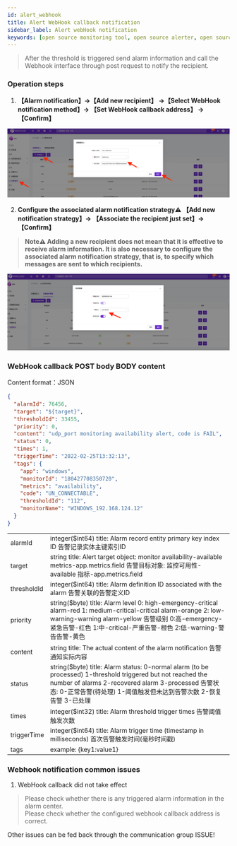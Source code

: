 ```yaml
---
id: alert_webhook
title: Alert WebHook callback notification     
sidebar_label: Alert webHook notification   
keywords: [open source monitoring tool, open source alerter, open source webhook notification]
---
```


> After the threshold is triggered send alarm information and call the Webhook interface through post request to notify the recipient.          

### Operation steps   

1. **【Alarm notification】->【Add new recipient】 ->【Select WebHook notification method】-> 【Set WebHook callback address】 -> 【Confirm】** 

![email](/img/docs/help/alert-notice-5.png)

2. **Configure the associated alarm notification strategy⚠️ 【Add new notification strategy】-> 【Associate the recipient just set】-> 【Confirm】**  

> **Note⚠️ Adding a new recipient does not mean that it is effective to receive alarm information. It is also necessary to configure the associated alarm notification strategy, that is, to specify which messages are sent to which recipients.**   

![email](/img/docs/help/alert-notice-4.png)    

### WebHook callback POST body BODY content   

Content format：JSON  
```json
{
  "alarmId": 76456,
  "target": "${target}",
  "thresholdId": 33455,
  "priority": 0,
  "content": "udp_port monitoring availability alert, code is FAIL",
  "status": 0,
  "times": 1,
  "triggerTime": "2022-02-25T13:32:13",
  "tags": {
    "app": "windows",
    "monitorId": "180427708350720",
    "metrics": "availability",
    "code": "UN_CONNECTABLE",
    "thresholdId": "112",
    "monitorName": "WINDOWS_192.168.124.12"
  }
}
```

|                      |                                                                                                                                                                                                                           |
|----------------------|---------------------------------------------------------------------------------------------------------------------------------------------------------------------------------------------------------------------------|
| alarmId              | integer($int64) title: Alarm record entity primary key index ID 告警记录实体主键索引ID                                                                                                                                              |
| target               | string title: Alert target object: monitor availability-available metrics-app.metrics.field 告警目标对象: 监控可用性-available 指标-app.metrics.field                                                                                  |
| thresholdId          | integer($int64) title: Alarm definition ID associated with the alarm 告警关联的告警定义ID                                                                                                                                          |
| priority             | string($byte) title: Alarm level 0: high-emergency-critical alarm-red 1: medium-critical-critical alarm-orange 2: low-warning-warning alarm-yellow 告警级别 0:高-emergency-紧急告警-红色 1:中-critical-严重告警-橙色 2:低-warning-警告告警-黄色    |
| content              | string title: The actual content of the alarm notification 告警通知实际内容                                                                                                                                                       |
| status               | string($byte) title: Alarm status: 0-normal alarm (to be processed) 1-threshold triggered but not reached the number of alarms 2-recovered alarm 3-processed 告警状态: 0-正常告警(待处理) 1-阈值触发但未达到告警次数 2-恢复告警 3-已处理                |
| times                | integer($int32) title: Alarm threshold trigger times 告警阈值触发次数                                                                                                                                                             |
| triggerTime          | integer($int64) title: Alarm trigger time (timestamp in milliseconds) 首次告警触发时间(毫秒时间戳)                                                                                                                                     |
| tags	                | example: {key1:value1}                                                                                                                                                                                                    |



### Webhook notification common issues   

1. WebHook callback did not take effect  
> Please check whether there is any triggered alarm information in the alarm center.  
> Please check whether the configured webhook callback address is correct.

Other issues can be fed back through the communication group ISSUE!  
